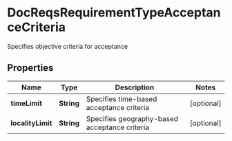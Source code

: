 

# DocReqsRequirementTypeAcceptanceCriteria

Specifies objective criteria for acceptance

## Properties

| Name | Type | Description | Notes |
|------------ | ------------- | ------------- | -------------|
|**timeLimit** | **String** | Specifies time-based acceptance criteria |  [optional] |
|**localityLimit** | **String** | Specifies geography-based acceptance criteria |  [optional] |



